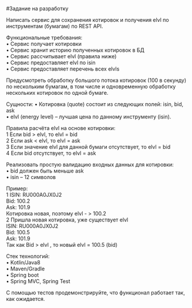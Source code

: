 #Задание на разработку

Написать сервис для сохранения котировок и получения elvl по
инструментам (бумагам) по REST API.  

Функциональные требования:  
• Сервис получает котировки  
• Сервис хранит историю полученных котировок в БД  
• Сервис рассчитывает elvl (правила ниже)  
• Сервис предоставляет elvl по isin   
• Сервис предоставляет перечень всех elvls  

Предусмотреть обработку большого потока котировок (100 в секунду) по нескольким бумагам, в том числе и
одновременную обработку нескольких котировок по одной бумаге.  

Сущности:
• Котировка (quote) состоит из следующих полей: isin, bid, ask  
• elvl (energy level) – лучшая цена по данному инструменту (isin).  

Правила расчёта elvl на основе котировки:  
1 Если bid > elvl, то elvl = bid  
2 Если ask < elvl, то elvl = ask   
3 Если значение elvl для данной бумаги отсутствует, то elvl = bid   
4 Если bid отсутствует, то elvl = ask   

Реализовать простую валидацию входных данных для котировки:   
• bid должен быть меньше ask  
• isin – 12 символов  

Пример:  
1 ISIN: RU000A0JX0J2  
Bid: 100.2  
Ask: 101.9  
Котировка новая, поэтому elvl - > 100.2  
2 Пришла новая котировка, уже существует elvl  
ISIN: RU000A0JX0J2  
Bid: 100.5  
Ask: 101.9  
Так как Bid > elvl , то новый elvl = 100.5 (bid)  

Стек технологий:  
• Kotlin/Java8  
• Maven/Gradle  
• Spring boot  
• Spring MVC, Spring Test  

С помощью тестов продемонстрируйте, что функционал работает так, как ожидается.